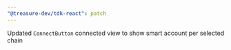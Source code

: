 ```yaml
---
"@treasure-dev/tdk-react": patch
---
```


Updated `ConnectButton` connected view to show smart account per selected chain

